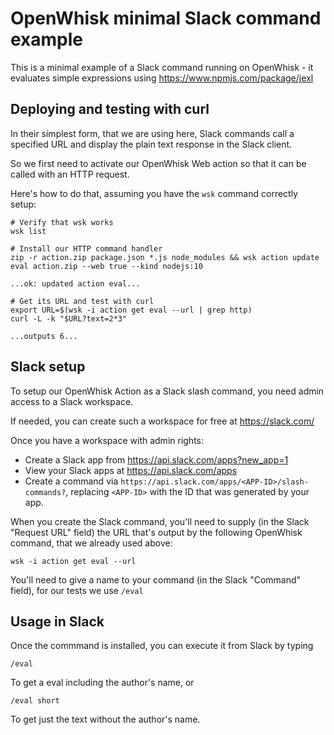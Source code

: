 OpenWhisk minimal Slack command example
===

This is a minimal example of a Slack command running on OpenWhisk - it evaluates
simple expressions using https://www.npmjs.com/package/jexl

Deploying and testing with curl
---

In their simplest form, that we are using here, Slack commands call a specified URL and 
display the plain text response in the Slack client.

So we first need to activate our OpenWhisk Web action so that it can be called with
an HTTP request.

Here's how to do that, assuming you have the `wsk` command correctly setup:

    # Verify that wsk works
    wsk list
    
    # Install our HTTP command handler
    zip -r action.zip package.json *.js node_modules && wsk action update eval action.zip --web true --kind nodejs:10
    
    ...ok: updated action eval...
    
    # Get its URL and test with curl
    export URL=$(wsk -i action get eval --url | grep http)
    curl -L -k "$URL?text=2*3"
    
    ...outputs 6...
    
Slack setup
---

To setup our OpenWhisk Action as a Slack slash command, you need admin access to a Slack workspace.

If needed, you can create such a workspace for free at https://slack.com/

Once you have a workspace with admin rights:

 * Create a Slack app from https://api.slack.com/apps?new_app=1
 * View your Slack apps at https://api.slack.com/apps
 * Create a command via `https://api.slack.com/apps/<APP-ID>/slash-commands?`, replacing `<APP-ID>` with
   the ID that was generated by your app.
 
 When you create the Slack command, you'll need to supply (in the Slack "Request URL" field) the URL 
 that's output by the following OpenWhisk command, that we already used above:
 
    wsk -i action get eval --url     
    
You'll need to give a name to your command (in the Slack "Command" field), for our tests we use `/eval`    
    
Usage in Slack
---

Once the commmand is installed, you can execute it from Slack by typing

    /eval
    
To get a eval including the author's name, or

    /eval short
    
To get just the text without the author's name.    
    
